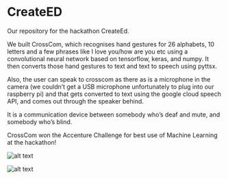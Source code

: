 # CreateED
Our repository for the hackathon CreateEd. 

We built CrossCom, which recognises hand gestures for 26 alphabets, 10 letters and a few phrases like I love you/how are you etc using a convolutional neural network based on tensorflow, keras, and numpy. It then converts those hand gestures to text and text to speech using pyttsx.

Also, the user can speak to crosscom as there as is a microphone in the camera (we couldn’t get a USB microphone unfortunately to plug into our raspberry pi) and that gets converted to text using the google cloud speech API, and comes out through the speaker behind. 

It is a communication device between somebody who’s deaf and mute, and somebody who’s blind.

CrossCom won the Accenture Challenge for best use of Machine Learning at the hackathon!

![alt text](https://github.com/akshayCha/CreateED/blob/master/CrossCom(1).png)

![alt text](https://github.com/akshayCha/CreateED/blob/master/CrossCom(2).png)

